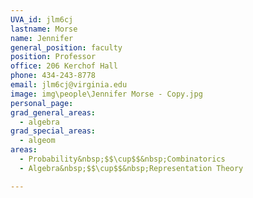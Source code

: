 ```yaml
---
UVA_id: jlm6cj
lastname: Morse
name: Jennifer
general_position: faculty
position: Professor
office: 206 Kerchof Hall
phone: 434-243-8778
email: jlm6cj@virginia.edu
image: img\people\Jennifer Morse - Copy.jpg
personal_page:
grad_general_areas:
  - algebra
grad_special_areas:
  - algeom
areas:
  - Probability&nbsp;$$\cup$$&nbsp;Combinatorics
  - Algebra&nbsp;$$\cup$$&nbsp;Representation Theory

---
```


